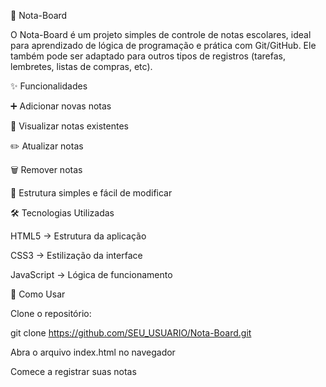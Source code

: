 📝 Nota-Board

O Nota-Board é um projeto simples de controle de notas escolares, ideal para aprendizado de lógica de programação e prática com Git/GitHub.
Ele também pode ser adaptado para outros tipos de registros (tarefas, lembretes, listas de compras, etc).

✨ Funcionalidades

➕ Adicionar novas notas

👀 Visualizar notas existentes

✏️ Atualizar notas

🗑️ Remover notas

📂 Estrutura simples e fácil de modificar

🛠️ Tecnologias Utilizadas

HTML5 → Estrutura da aplicação

CSS3 → Estilização da interface

JavaScript → Lógica de funcionamento

🚀 Como Usar

Clone o repositório:

git clone https://github.com/SEU_USUARIO/Nota-Board.git


Abra o arquivo index.html no navegador

Comece a registrar suas notas
